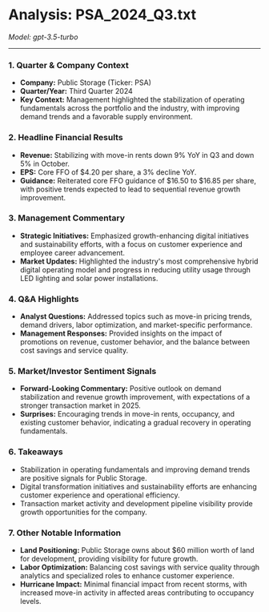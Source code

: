 # Analysis: PSA_2024_Q3.txt

*Model: gpt-3.5-turbo*

---

### 1. Quarter & Company Context
- **Company:** Public Storage (Ticker: PSA)
- **Quarter/Year:** Third Quarter 2024
- **Key Context:** Management highlighted the stabilization of operating fundamentals across the portfolio and the industry, with improving demand trends and a favorable supply environment.

### 2. Headline Financial Results
- **Revenue:** Stabilizing with move-in rents down 9% YoY in Q3 and down 5% in October.
- **EPS:** Core FFO of $4.20 per share, a 3% decline YoY.
- **Guidance:** Reiterated core FFO guidance of $16.50 to $16.85 per share, with positive trends expected to lead to sequential revenue growth improvement.

### 3. Management Commentary
- **Strategic Initiatives:** Emphasized growth-enhancing digital initiatives and sustainability efforts, with a focus on customer experience and employee career advancement.
- **Market Updates:** Highlighted the industry's most comprehensive hybrid digital operating model and progress in reducing utility usage through LED lighting and solar power installations.

### 4. Q&A Highlights
- **Analyst Questions:** Addressed topics such as move-in pricing trends, demand drivers, labor optimization, and market-specific performance.
- **Management Responses:** Provided insights on the impact of promotions on revenue, customer behavior, and the balance between cost savings and service quality.

### 5. Market/Investor Sentiment Signals
- **Forward-Looking Commentary:** Positive outlook on demand stabilization and revenue growth improvement, with expectations of a stronger transaction market in 2025.
- **Surprises:** Encouraging trends in move-in rents, occupancy, and existing customer behavior, indicating a gradual recovery in operating fundamentals.

### 6. Takeaways
- Stabilization in operating fundamentals and improving demand trends are positive signals for Public Storage.
- Digital transformation initiatives and sustainability efforts are enhancing customer experience and operational efficiency.
- Transaction market activity and development pipeline visibility provide growth opportunities for the company.

### 7. Other Notable Information
- **Land Positioning:** Public Storage owns about $60 million worth of land for development, providing visibility for future growth.
- **Labor Optimization:** Balancing cost savings with service quality through analytics and specialized roles to enhance customer experience.
- **Hurricane Impact:** Minimal financial impact from recent storms, with increased move-in activity in affected areas contributing to occupancy levels.